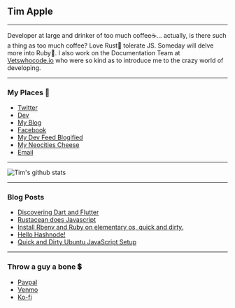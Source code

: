 ## Tim Apple

---

Developer at large and drinker of too much coffee☕... actually, is there such a thing as too much coffee? Love Rust🦀 tolerate JS. Someday will delve more into Ruby💎. 
I also work on the Documentation Team at [Vetswhocode.io](https://vetswhocode.io) who were so kind as to introduce me to the crazy world of developing.

---

### My Places 💌
* [Twitter](https://twitter.com/tapple233066)
* [Dev](https://dev.to/thevetdev)
* [My Blog](https://timapple.dev)
* [Facebook](https://fb.com/tapple233066)
* [My Dev Feed Blogified](https://thevet.dev)
* [My Neocities Cheese](https://timapple.neocities.org/)
* [Email](mailto:timapple@fastmail.com)

---

![Tim's github stats](https://github-readme-stats.vercel.app/api?username=thevetdev)

---

### Blog Posts
<!-- HASHNODE:START -->
- [Discovering Dart and Flutter](https://timapple.dev/discovering-dart-and-flutter-ckdyl799706dmids1cw0tgylh)
- [Rustacean does Javascript](https://timapple.dev/rustacean-does-javascript-ckdelxbqr004m8ms15l28dbaj)
- [Install Rbenv and Ruby on elementary os, quick and dirty.](https://timapple.dev/install-rbenv-and-ruby-on-elementary-os-quick-and-dirty-ckcxokgjb006teks101lj3q1g)
- [Hello Hashnode!](https://timapple.dev/hello-hashnode-ckcm44zlx0008ims1dpwn3h76)
- [Quick and Dirty Ubuntu JavaScript Setup](https://timapple.dev/quick-and-dirty-ubuntu-javascript-setup-ckcxpjaeq008cf0s14wr8081k)
<!-- HASHNODE:END -->

---

### Throw a guy a bone 💲

* [Paypal](https://paypal.me/vetdev)
* [Venmo](https://www.venmo.com/thevetdev)
* [Ko-fi](https://ko-fi.com/thevetdev)

<!--
**TheVetDev/TheVetDev** is a ✨ _special_ ✨ repository because its `README.md` (this file) appears on your GitHub profile.

Here are some ideas to get you started:

- 🔭 I’m currently working on ...
- 🌱 I’m currently learning ...
- 👯 I’m looking to collaborate on ...
- 🤔 I’m looking for help with ...
- 💬 Ask me about ...
- 📫 How to reach me: ...
- 😄 Pronouns: ...
- ⚡ Fun fact: ...
-->
